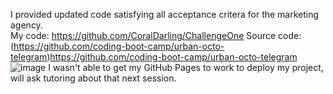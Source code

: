 I provided updated code satisfying all acceptance critera for the marketing agency. <br>
My code: https://github.com/CoralDarling/ChallengeOne
Source code:(https://github.com/coding-boot-camp/urban-octo-telegram)https://github.com/coding-boot-camp/urban-octo-telegram
![image](https://github.com/CoralDarling/ChallengeOne/assets/109124878/0d86bd6c-2ef6-47c9-912d-c7e014ff1688)
I wasn't able to get my GitHub Pages to work to deploy my project, will ask tutoring about that next session.
